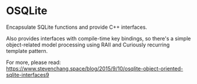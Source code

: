 # OSQLite
Encapsulate SQLite functions and provide C++ interfaces.

Also provides interfaces with compile-time key bindings, so there's a simple object-related model processing using RAII and Curiously recurring template pattern.


For more, please read: https://www.stevenchang.space/blog/2015/9/10/osqlite-object-oriented-sqlite-interfaces9
